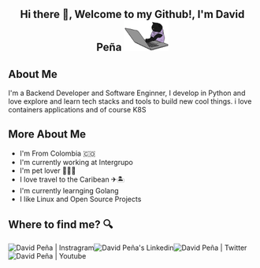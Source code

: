 <h2><center>Hi there 👋, Welcome to my Github!, I'm David Peña <img src="assets/cats/cat-dev.gif" width="90"> </center></h2>

## About Me

I'm a Backend Developer and Software Enginner, I develop in Python and love explore and learn tech stacks and tools to build new cool things. i love containers applications and of course K8S

## More About Me
* I'm From Colombia 🇨🇴
* I'm currently working at Intergrupo
* I'm pet lover 🐶🐱🐰
* I love travel to the Caribean ✈🏝
* I'm currently learnging Golang
* I like Linux and Open Source Projects

## Where to find me? 🔍

<a href="https://www.instagram.com/davis_felipe">
  <img align="left" alt="David Peña | Instragram" src="https://img.shields.io/badge/Instagram-E4405F?style=for-the-badge&logo=instagram&logoColor=white" />
</a>
<a href="https://www.linkedin.com/in/davisfelipe/">
  <img align="left" alt="David Peña's Linkedin" src="https://img.shields.io/badge/LinkedIn-0077B5?style=for-the-badge&logo=linkedin&logoColor=white" />
</a>
<a href="https://twitter.com/davisfelipe96">
  <img align="left" alt="David Peña | Twitter" src="https://img.shields.io/badge/Twitter-1DA1F2?style=for-the-badge&logo=twitter&logoColor=white" />
</a>
<a href="https://music.youtube.com/channel/UCXlatp0alW_fJWSKBw_IYhg">
  <img align="left" alt="David Peña | Youtube" src="https://img.shields.io/badge/YouTube_Music-FF0000?style=for-the-badge&logo=youtube-music&logoColor=white" />
</a>
